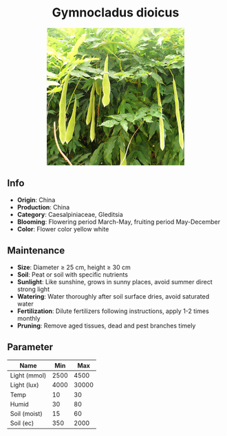 <h1 align='center'>Gymnocladus dioicus</h1>
<p align="center">
    <img 
        align='center'
        width='320'
        src="../images/gymnocladus dioicus.png" 
        alt='Gymnocladus dioicus' />
</p>

## Info

 - **Origin**: China
 - **Production**: China
 - **Category**: Caesalpiniaceae, Gleditsia
 - **Blooming**: Flowering period March-May, fruiting period May-December
 - **Color**: Flower color yellow white

## Maintenance

 - **Size**: Diameter ≥ 25 cm, height ≥ 30 cm
 - **Soil**: Peat or soil with specific nutrients
 - **Sunlight**: Like sunshine, grows in sunny places, avoid summer direct strong light
 - **Watering**: Water thoroughly after soil surface dries, avoid saturated water
 - **Fertilization**: Dilute fertilizers following instructions, apply 1-2 times monthly
 - **Pruning**: Remove aged tissues, dead and pest branches timely

## Parameter

| Name         | Min  | Max   |
|--------------|------|-------|
| Light (mmol) | 2500 | 4500  |
| Light (lux)  | 4000 | 30000 |
| Temp         | 10    | 30    |
| Humid        | 30   | 80    |
| Soil (moist) | 15   | 60    |
| Soil (ec)    | 350  | 2000  |